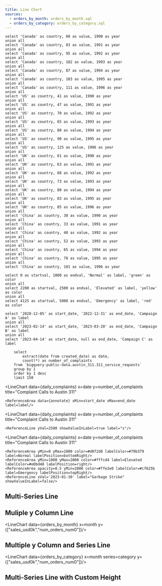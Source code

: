 ```yaml
---
title: Line Chart
sources:
  - orders_by_month: orders_by_month.sql
  - orders_by_category: orders_by_category.sql
---
```


```simpler_bar
select 'Canada' as country, 60 as value, 1990 as year
union all
select 'Canada' as country, 83 as value, 1991 as year
union all
select 'Canada' as country, 95 as value, 1992 as year
union all
select 'Canada' as country, 182 as value, 1993 as year
union all
select 'Canada' as country, 87 as value, 1994 as year
union all
select 'Canada' as country, 103 as value, 1995 as year
union all
select 'Canada' as country, 111 as value, 1996 as year
union all
select 'US' as country, 41 as value, 1990 as year
union all
select 'US' as country, 47 as value, 1991 as year
union all
select 'US' as country, 70 as value, 1992 as year
union all
select 'US' as country, 65 as value, 1993 as year
union all
select 'US' as country, 80 as value, 1994 as year
union all
select 'US' as country, 90 as value, 1995 as year
union all
select 'US' as country, 125 as value, 1996 as year
union all
select 'UK' as country, 61 as value, 1990 as year
union all
select 'UK' as country, 63 as value, 1991 as year
union all
select 'UK' as country, 68 as value, 1992 as year
union all
select 'UK' as country, 73 as value, 1993 as year
union all
select 'UK' as country, 80 as value, 1994 as year
union all
select 'UK' as country, 83 as value, 1995 as year
union all
select 'UK' as country, 85 as value, 1996 as year
union all
select 'China' as country, 30 as value, 1990 as year
union all
select 'China' as country, 33 as value, 1991 as year
union all
select 'China' as country, 40 as value, 1992 as year
union all
select 'China' as country, 52 as value, 1993 as year
union all
select 'China' as country, 65 as value, 1994 as year
union all
select 'China' as country, 78 as value, 1995 as year
union all
select 'China' as country, 101 as value, 1996 as year
```

```annotate2
select 0 as startval, 1000 as endval, 'Normal' as label, 'green' as color
union all
select 2200 as startval, 2500 as endval, 'Elevated' as label, 'yellow' as color
union all
select 4125 as startval, 5000 as endval, 'Emergency' as label, 'red' as color
```

```annotate
select '2020-12-05' as start_date, '2022-12-31' as end_date, 'Campaign A' as label
union all
select '2023-02-14' as start_date, '2023-03-20' as end_date, 'Campaign B' as label
union all
select '2023-04-14' as start_date, null as end_date, 'Campaign C' as label
```

```daily_complaints
    select
        extract(date from created_date) as date,
        count(*) as number_of_complaints
    from `bigquery-public-data.austin_311.311_service_requests`
    group by 1
    order by 1 desc
    limit 150
```

<LineChart 
    data={daily_complaints} 
    x=date 
    y=number_of_complaints 
    title="Complaint Calls to Austin 311"
>
    <ReferenceArea data={annotate} xMin=start_date xMax=end_date label=label/>
</LineChart>

<LineChart 
    data={daily_complaints} 
    x=date 
    y=number_of_complaints 
    title="Complaint Calls to Austin 311"
>
    <ReferenceLine yVal=2500 showValueInLabel=true label="s"/>
</LineChart>

<LineChart 
    data={daily_complaints} 
    x=date 
    y=number_of_complaints 
    title="Complaint Calls to Austin 311"
>
    <ReferenceArea yMin=0 yMax=1000 color=#d8f2d8 labelColor=#79b379 label=Normal labelPosition=bottomRight/>
    <ReferenceArea yMin=1000 yMax=2000 color=#fffcd4 label=Elevated labelColor=#e0bd48 labelPosition=right/>
    <ReferenceArea opacity=0.5 yMin=2000 color=#ffe2e0 labelColor=#cf625b label=Emergency labelPosition=topRight/>
    <ReferenceLine xVal='2023-01-30' label="Garbage Strike" showValueInLabel=false/>
</LineChart>

<LineChart 
    data={orders_by_month} 
    x=month
    y=sales_usd0k 
    yAxisTitle="Sales per Month"
/>

## Multi-Series Line

<LineChart data={simpler_bar} x=year y=value series=country>
    <ReferenceLine xVal=1995 label="Launch" showValueInLabel=false/>
</LineChart>

## Muliple y Column Line

<LineChart data={orders_by_month} x=month y={["sales_usd0k","num_orders_num0"]}/>

## Multiple y Column and Series Line

<LineChart data={orders_by_category} x=month series=category y={["sales_usd0k","num_orders_num0"]}/>

## Multi-Series Line with Custom Height

<LineChart data={simpler_bar} x=year y=value series=country chartAreaHeight=380/>
